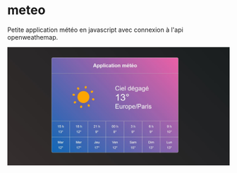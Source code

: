 # meteo

Petite application météo en javascript avec connexion à l'api openweathemap.

![screenshot de l'appilcation méteo](./screenshot_meteo.JPG)
